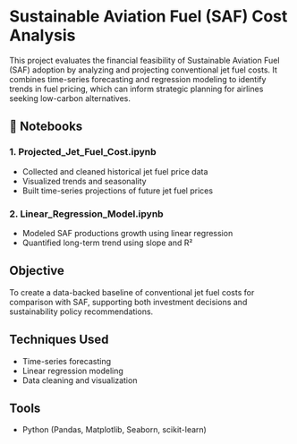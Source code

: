 # Sustainable Aviation Fuel (SAF) Cost Analysis

This project evaluates the financial feasibility of Sustainable Aviation Fuel (SAF) adoption by analyzing and projecting conventional jet fuel costs. It combines time-series forecasting and regression modeling to identify trends in fuel pricing, which can inform strategic planning for airlines seeking low-carbon alternatives.

## 📂 Notebooks

### 1. Projected_Jet_Fuel_Cost.ipynb
- Collected and cleaned historical jet fuel price data
- Visualized trends and seasonality
- Built time-series projections of future jet fuel prices

### 2. Linear_Regression_Model.ipynb
- Modeled SAF productions growth using linear regression
- Quantified long-term trend using slope and R²

## Objective
To create a data-backed baseline of conventional jet fuel costs for comparison with SAF, supporting both investment decisions and sustainability policy recommendations.

## Techniques Used
- Time-series forecasting
- Linear regression modeling
- Data cleaning and visualization

## Tools
- Python (Pandas, Matplotlib, Seaborn, scikit-learn)
